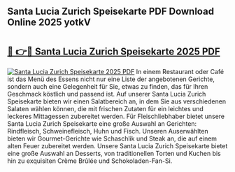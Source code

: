 ## Santa Lucia Zurich Speisekarte PDF Download Online 2025 yotkV

# <h2><a href="http://gc9myuf.nevu.top/?p=Santa+Lucia+Zurich+Speisekarte">🔗 👉🔴 Santa Lucia Zurich Speisekarte 2025 PDF</a></h2>

[![Santa Lucia Zurich Speisekarte 2025 PDF](https://i.imgur.com/dBaPXMq.png)](http://gc9myuf.nevu.top/?p=Santa+Lucia+Zurich+Speisekarte)
In einem Restaurant oder Café ist das Menü des Essens nicht nur eine Liste der angebotenen Gerichte, sondern auch eine Gelegenheit für Sie, etwas zu finden, das für Ihren Geschmack köstlich und passend ist. Auf unserer Santa Lucia Zurich Speisekarte bieten wir einen Salatbereich an, in dem Sie aus verschiedenen Salaten wählen können, die mit frischen Zutaten für ein leichtes und leckeres Mittagessen zubereitet werden. Für Fleischliebhaber bietet unsere Santa Lucia Zurich Speisekarte eine große Auswahl an Gerichten: Rindfleisch, Schweinefleisch, Huhn und Fisch. Unseren Auserwählten bieten wir Gourmet-Gerichte wie Schaschlik und Steak an, die auf einem alten Feuer zubereitet werden. Unsere Santa Lucia Zurich Speisekarte bietet eine große Auswahl an Desserts, von traditionellen Torten und Kuchen bis hin zu exquisiten Crème Brûlée und Schokoladen-Fan-Si.

